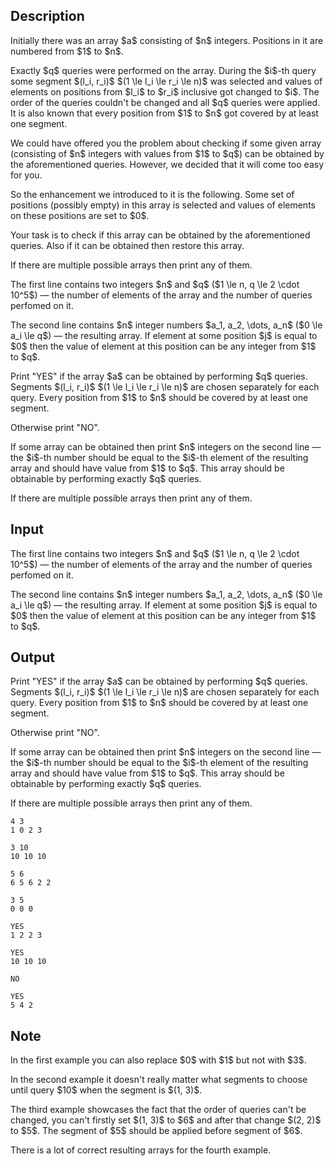 ## Description

<div><p>Initially there was an array $a$ consisting of $n$ integers. Positions in it are numbered from $1$ to $n$.</p><p>Exactly $q$ queries were performed on the array. During the $i$-th query some segment $(l_i, r_i)$ $(1 \le l_i \le r_i \le n)$ was selected and values of elements on positions from $l_i$ to $r_i$ inclusive got changed to $i$. The order of the queries couldn't be changed and all $q$ queries were applied. It is also known that every position from $1$ to $n$ got covered by at least one segment.</p><p>We could have offered you the problem about checking if some given array (consisting of $n$ integers with values from $1$ to $q$) can be obtained by the aforementioned queries. However, we decided that it will come too easy for you.</p><p>So the enhancement we introduced to it is the following. Some set of positions (possibly empty) in this array is selected and values of elements on these positions are set to $0$.</p><p>Your task is to check if this array can be obtained by the aforementioned queries. Also if it can be obtained then restore this array.</p><p>If there are multiple possible arrays then print any of them.</p></div><div class="input-specification"><p>The first line contains two integers $n$ and $q$ ($1 \le n, q \le 2 \cdot 10^5$) — the number of elements of the array and the number of queries perfomed on it.</p><p>The second line contains $n$ integer numbers $a_1, a_2, \dots, a_n$ ($0 \le a_i \le q$) — the resulting array. If element at some position $j$ is equal to $0$ then the value of element at this position can be any integer from $1$ to $q$.</p></div><div class="output-specification"><p>Print "<span class="tex-font-style-tt">YES</span>" if the array $a$ can be obtained by performing $q$ queries. Segments $(l_i, r_i)$ $(1 \le l_i \le r_i \le n)$ are chosen separately for each query. Every position from $1$ to $n$ should be covered by at least one segment. </p><p>Otherwise print "<span class="tex-font-style-tt">NO</span>".</p><p>If some array can be obtained then print $n$ integers on the second line — the $i$-th number should be equal to the $i$-th element of the resulting array and should have value from $1$ to $q$. This array should be obtainable by performing exactly $q$ queries.</p><p>If there are multiple possible arrays then print any of them.</p></div>

## Input

<p>The first line contains two integers $n$ and $q$ ($1 \le n, q \le 2 \cdot 10^5$) — the number of elements of the array and the number of queries perfomed on it.</p><p>The second line contains $n$ integer numbers $a_1, a_2, \dots, a_n$ ($0 \le a_i \le q$) — the resulting array. If element at some position $j$ is equal to $0$ then the value of element at this position can be any integer from $1$ to $q$.</p>

## Output

<p>Print "<span class="tex-font-style-tt">YES</span>" if the array $a$ can be obtained by performing $q$ queries. Segments $(l_i, r_i)$ $(1 \le l_i \le r_i \le n)$ are chosen separately for each query. Every position from $1$ to $n$ should be covered by at least one segment. </p><p>Otherwise print "<span class="tex-font-style-tt">NO</span>".</p><p>If some array can be obtained then print $n$ integers on the second line — the $i$-th number should be equal to the $i$-th element of the resulting array and should have value from $1$ to $q$. This array should be obtainable by performing exactly $q$ queries.</p><p>If there are multiple possible arrays then print any of them.</p>





```input1
4 3
1 0 2 3

```




```input2
3 10
10 10 10

```




```input3
5 6
6 5 6 2 2

```




```input4
3 5
0 0 0

```




```output1
YES
1 2 2 3

```




```output2
YES
10 10 10 

```




```output3
NO

```




```output4
YES
5 4 2

```



## Note

<p>In the first example you can also replace $0$ with $1$ but not with $3$.</p><p>In the second example it doesn't really matter what segments to choose until query $10$ when the segment is $(1, 3)$.</p><p>The third example showcases the fact that the order of queries can't be changed, you can't firstly set $(1, 3)$ to $6$ and after that change $(2, 2)$ to $5$. The segment of $5$ should be applied before segment of $6$.</p><p>There is a lot of correct resulting arrays for the fourth example.</p>

